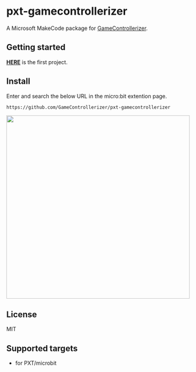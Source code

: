 # pxt-gamecontrollerizer
A Microsoft MakeCode package for [GameControllerizer](https://github.com/GameControllerizer/GameControllerizer).

## Getting started
**[HERE](https://makecode.microbit.org/_VFRYqgV4Ucm6)** is the first project.

## Install
Enter and search the below URL in the micro:bit extention page.
```
https://github.com/GameControllerizer/pxt-gamecontrollerizer
```
<img src="https://raw.githubusercontent.com/wiki/GameControllerizer/pxt-gamecontrollerizer/images/pxt_installation.png" width="480px">

## License
MIT

## Supported targets
* for PXT/microbit
